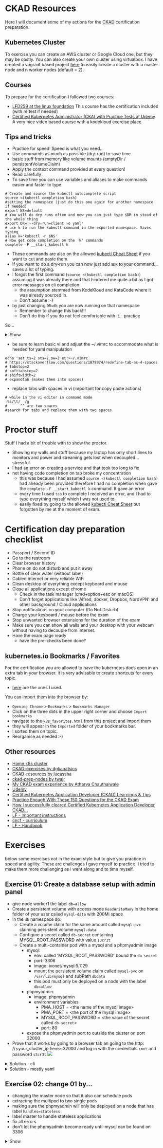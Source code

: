 # CKAD Resources

Here I will document some of my actions for
the [CKAD](https://training.linuxfoundation.org/training/kubernetes-for-developers/)
certification preparation.

## Kubernetes Cluster

To exercise you can create an AWS cluster or Google Cloud one, but they may be
costly. You can also create your own cluster using virtualbox. I have created a
vagrant based project [here](http://ivo2u.nl/Z7) to easily create a cluster with
a master node and n worker nodes (default = 2).

## Courses

To prepare for the certification I followed two courses:

- [LFD259 at the linux foundation](https://training.linuxfoundation.org/training/kubernetes-for-developers/)
  This course has the certification included (with re test if needed)
- [Certified Kubernetes Administrator (CKA) with Practice Tests at Udemy](https://www.udemy.com/course/certified-kubernetes-administrator-with-practice-tests/)
  A very nice video based course with a kodekloud exercise place.

## Tips and tricks

- Practice for speed! Speed is what you need...
- Use commands as much as possible (dry-run) to save time.
- basic stuff from memory like volume mounts (emptyDir / persistentVolumeClaim)
- Apply the context command provided at every question!
- Read carefully
- To save time you can use variables and aliases to make commands easier and
  faster to type:

```shell
# Create and source the kubectl autocomplete script
source <(kubectl completion bash)
#setting the namespace (just do this one again for another namespace if needed)
export NS=default
# You will do dry runs often and now you can just type $DR in stead of the whole thing
export DR='--dry-run=client -o yaml'
# use k to run the kubectl command in the exported namespace. Saves typing
alias k='kubectl -n $NS'
# Now get code completion on the 'k' commands
complete -F __start_kubectl k
```

- These commands are also on the allowed [kubectl Cheat Sheet](https://kubernetes.io/docs/reference/kubectl/cheatsheet/) 
  if you want to cut and paste them.
- if you want to do a dry-run you can now just add `$DR` to your command...
  saves a lot of typing.
- I forgot the first command (`source <(kubectl completion bash)`) assuming it
  was already there and that hindered me quite a bit as I got error messages on
  cli completion.
    - the assumption stemmed from KodeKloud and KataCode where it was already
      sourced in.
    - Don't assume :-)
- by just changing `DR=db` you are now running on that namespace
    - Remember to change this back!!!
    - Don't do this if you do not feel comfortable with it... practice

So...

<details><summary>Show</summary>
<p>

```shell
# if you want a dry-run to get the yaml
k run nginx --image=nginx --port 80 $DR >nginx.yml

# doing commands on another namespace
export NS=others
#use 'k'  as you would normally
#don't forget to go back to the default ns again or use the fully qualified
#kubectl command if just for one command (default ns is default :-))
export NS=default
```

</p>
</details>

- be sure to learn basic vi and adjust the ~/.vimrc to accommodate what is
  needed for yaml manipulation

```shell
echo 'set ts=2 sts=2 sw=2 et'>~/.vimrc
# https://stackoverflow.com/questions/1878974/redefine-tab-as-4-spaces
# tabstop=2
# softtabstop=2
# shiftwidth=2
# expandtab (makes them into spaces)
```

- replace tabs with spaces in vi (important for copy paste actions)

```shell
# while in the vi editor in command mode
:%s/\t/  /g
#      ^^ are two spaces
#search for tabs and replace them with two spaces
```

# Proctor stuff

Stuff I had a bit of trouble with to show the proctor.

- Showing my walls and stuff because my laptop has only short lines to monitors and power and 
  streaming gets lost when decoupled... stressful.
- I had an error on creating a service and that took too long to fix
- not having code completion on tab broke my concentration
    - this was because I had assumed `source <(kubectl completion bash)` had already been provided therefore I had no completion when gave the `complete -F __start_kubectl k` command. It gave an error
    - every time I used `tab` to complete I received an error, and I had to type everything myself which I was not used to.
    - easily fixed by going to the allowed [kubectl Cheat Sheet](https://kubernetes.io/docs/reference/kubectl/cheatsheet/) but forgotten by me at the moment of exam.

# Certification day preparation checklist

- Passport / Second ID
- Go to the restroom
- Clear browser history
- Phone on do not disturb and put it away
- Bottle of clear water (without label)
- Cabled internet or very reliable WiFi
- Clean desktop of everything except keyboard and mouse
- Close all applications except chrome
    - Check in the task manager (cmd+option+esc on macOS)
    - Don't forget applications like 'Alfred, docker, Dropbox, NordVPN' and
      other background / Cloud applications
- Stop notifications on your computer (Do Not Disturb)
- Charge your keyboard / mouse before the exam
- Stop unwanted browser extensions for the duration of the exam
- Make sure you can show all walls and your desktop with your webcam 
  without having to decouple from internet.
- Have the exam page ready
    - have the pre-checks been done?

## kubernetes.io Bookmarks / Favorites

For the certification you are allowed to have the kubernetes docs open in an
extra tab in your browser. It is very advisable to create shortcuts for every
topic.

- [here](k8s_favorites.html) are the ones I used.

You can import them into the browser by:

- `Opening Chrome` > `Bookmarks` > `Bookmarks Manager`
- Click on the three dots in the upper right corner and choose `Import bookmarks`
- navigate to the `k8s_favorites.html` from this project and import them
- they will appear in the `Imported` folder of your bookmarks bar.
- I sorted them on topic.
- Reorganise as needed :-)

## Other resources

- [Home k8s cluster](http://ivo2u.nl/Z7)
- [CKAD-exercises by dgkanatsios](https://github.com/dgkanatsios/CKAD-exercises)
- [CKAD-resources by lucassha](https://github.com/lucassha/CKAD-resources)
- [ckad-prep-nodes by twajr](https://github.com/twajr/ckad-prep-notes)
- [My CKAD exam experience by Atharva Chauthaiwale](https://www.linkedin.com/pulse/my-ckad-exam-experience-atharva-chauthaiwale/)
- [Udemy](https://www.udemy.com/course/certified-kubernetes-administrator-with-practice-tests/)
- [Certified Kubernetes Application Developer (CKAD) Learnings & Tips](https://medium.com/marcus-tee-anytime/certified-kubernetes-application-developer-ckad-learnings-tips-cc83c12ed555)
- [Practice Enough With These 150 Questions for the CKAD Exam](https://medium.com/bb-tutorials-and-thoughts/practice-enough-with-these-questions-for-the-ckad-exam-2f42d1228552)
- [How I successfully cleared Certified Kubernetes Application Developer CKAD...](https://qainsights.com/how-i-successfully-cleared-certified-kubernetes-application-developer-ckad-exam-in-5-weeks/)
- [LF - Important instructions](https://docs.linuxfoundation.org/tc-docs/certification/tips-cka-and-ckad)
- [cncf - curriculum](https://github.com/cncf/curriculum)
- [LF - Handbook](https://docs.linuxfoundation.org/tc-docs/certification/lf-candidate-handbook)

# Exercises

below some exercises not in the exam style but to give you practice in speed and
agility. These are challenges I gave myself to practice. I tried to make them
more challenging as I went along and to time myself.

## Exercise 01: Create a database setup with admin panel

- give node worker1 the label `db=allow`
- Create a persistent volume with access mode `ReadWriteMany` in the home folder
  of your user called `mysql-data` with 200Mi space
- In the `db` namespace do:
    - Create a volume claim for the same amount called `mysql-pvc` claiming
      persistent volume `mysql-data`
    - Configure a secret called `db-secret` containing MYSQL_ROOT_PASSWORD with
      value `s3cr3t`
    - Create a multi-container pod with a mysql and a phpmyadmin image
        - mysql:
            - env: called 'MYSQL_ROOT_PASSWORD' bound the `db-secret`
            - port: 3306
            - image: ivonet/mysql:5.7.29
            - mount the persistent volume claim called `mysql-pvc`
              on `/var/lib/mysql`
              and subPath `dbdata`
            - this pod must only be deployed on a node with the label `db=allow`
        - phpmyadmin:
            - image: phpmyadmin
            - environment variables
                - PMA_HOST = \<the name of the mysql image>
                - PMA_PORT = \<the port of the mysql image>
                - MYSQL_ROOT_PASSWORD = \<the value of the secret
                  called `db-secret`>
                - port: 80
        - expose the phpmyadmin port to outside the cluster on port 32000
- Prove that it works by going to a browser tab an going to the http:
  //\<your_cluster_ip here>:32000 and log in with the credentials `root`
  and password `s3cr3t`
  ![](img/phpmyadmin.png)

<details><summary>Solution - cli</summary>
<p>

```shell
source <(kubectl completion bash)
export DR='--dry-run=client -o yaml'
export NS=default
alias k='kubectl -n $NS'
complete -F __start_kubectl k

# label node worker1
k label nodes worker1 db=allow
# create the needed folder on the needed worker (worker1)
# I assume you are using my vagrant setup
ssh 192.168.10.111 
mkdir mysql-data
exit
```

-
Create [PersistentVolume](https://kubernetes.io/docs/tasks/configure-pod-container/configure-persistent-volume-storage/#create-a-persistentvolume) (
copy example)

```yaml
apiVersion: v1
kind: PersistentVolume
metadata:
  name: task-pv-volume
  labels:
    type: local
spec:
  storageClassName: manual
  capacity:
    storage: 10Gi
  accessModes:
    - ReadWriteOnce
  hostPath:
    path: "/mnt/data"
```

- change it to:

```yaml
apiVersion: v1
kind: PersistentVolume
metadata:
  name: mysql-pv
  labels:
    pv: mysql-pv
spec:
  storageClassName: manual
  capacity:
    storage: 200Mi
  accessModes:
    - ReadWriteMany
  hostPath:
    path: "/home/vagrant/mysql-data"
```

```shell
# a PersistentVolume is not bound to a contect
k create -f pv.yml
#or if aliased
kc pv.yml 
# create namespace db
k create ns db
# set ns to db
export NS=db
# Create a PVC
# https://kubernetes.io/docs/concepts/storage/persistent-volumes/#persistentvolumeclaims
```

- change the `pvc.yml` to:

```shell
apiVersion: v1
kind: PersistentVolumeClaim
metadata:
  name: mysql-pvc
  namespace: db
spec:
  accessModes:
    - ReadWriteMany
  volumeMode: Filesystem
  resources:
    requests:
      storage: 200Mi
  storageClassName: manual
  selector:
    matchLabels:
      pv: mysql-pv
```

- the `namespace` is not needed as you will be creating it within the namespace

```shell
kc pvc.yml
# check if bound
k get pv,pvc
NAME                        CAPACITY   ACCESS MODES   RECLAIM POLICY   STATUS   CLAIM          STORAGECLASS   REASON   AGE
persistentvolume/mysql-pv   200Mi      RWX            Retain           Bound    db/mysql-pvc   manual                  3m51s

NAME                              STATUS   VOLUME     CAPACITY   ACCESS MODES   STORAGECLASS   AGE
persistentvolumeclaim/mysql-pvc   Bound    mysql-pv   200Mi      RWX            manual         3m51s

# Create the secret
k create secret generic db-secret --from-literal=MYSQL_ROOT_PASSWORD=s3cr3t
# check
k get secret db-secret -o yaml
# or more specific
k get secret db-secret -o jsonpath='{.data}{"\n"}'
{"MYSQL_ROOT_PASSWORD":"czNjcjN0"} 

# create the base yaml for the multi pod
k run mysql --image=ivonet/mysql:5.7.29 --port 3306 --env=MYSQL_ROOT_PASSWORD=todo $DR>db.yml
# then env part needs to be changed to the secret
# https://kubernetes.io/docs/concepts/configuration/secret/#using-secrets-as-environment-variables (copy paste)
# the phpmyadmin needs to be added etc
# edit it mysql.yml
```

```yaml
apiVersion: v1
kind: Pod
metadata:
  labels:
    run: mysql
  name: mysql
  namespace: db
spec:
  affinity: # Add the node affinity db=allow
    nodeAffinity:
      requiredDuringSchedulingIgnoredDuringExecution:
        nodeSelectorTerms:
          - matchExpressions:
              - key: db
                operator: In
                values:
                  - allow
  containers:
    - name: mysql-pod
      image: ivonet/mysql:5.7.29
      ports:
        - containerPort: 3306
      env:
        - name: MYSQL_ROOT_PASSWORD
          valueFrom: # Change the 'value: todo' to these lines (https://kubernetes.io/docs/concepts/configuration/secret/#using-secrets-as-environment-variables)
            secretKeyRef:
              name: db-secret
              key: MYSQL_ROOT_PASSWORD
      imagePullPolicy: IfNotPresent # I added this because I got blocked after pulling to much by docker
      volumeMounts:
        - name: db-data
          mountPath: /var/lib/mysql
          subPath: dbdata
      resources: { }
    - name: phpmyadmin-pod # add this whole part based on the former part with
      image: phpmyadmin
      ports:
        - containerPort: 80
      env:
        - name: MYSQL_ROOT_PASSWORD
          valueFrom:
            secretKeyRef:
              name: db-secret
              key: MYSQL_ROOT_PASSWORD
        - name: PMA_HOST
          value: mysql  # note that the host here must be the same as the .metadata.name
        - name: PMA_PORT
          value: "3306"
  restartPolicy: OnFailure
  volumes: # assign the pvc
    - name: db-data
      persistentVolumeClaim:
        claimName: mysql-pvc
```

```shell
# create it
kc db.yml
# check it
k describe po mysql
# and
k get po
NAME    READY   STATUS    RESTARTS   AGE
mysql   2/2     Running   0          5m36s
# expose it in a service
kdr expose pod mysql  --port 80 --type=NodePort >svc.yml
# change it to...
```

```yaml
apiVersion: v1
kind: Service
metadata:
  creationTimestamp: null
  labels:
    run: mysql
  name: mysql
  namespace: db
spec:
  ports:
    - port: 80
      protocol: TCP
      nodePort: 32000
  selector:
    run: mysql
  type: NodePort
status:
  loadBalancer: { }
```

- `curl -q http://192.168.10.100:32000` should give a html result.
- try it in the browser and log in with the given creds...

</p>
</details>

<details><summary>Solution - mostly yaml</summary>
<p>

```shell
# label node worker1
kubectl label nodes worker1 db=allow

# create the needed folder on the needed worker (worker1)
# I assume you are using my vagrant setup
ssh 192.168.10.111  #worker1
mkdir mysql-data
exit


```

- mysql-setup.yml:

```yaml
---
apiVersion: v1
kind: Namespace
metadata:
  name: db
  namespace: default
---
apiVersion: v1
kind: PersistentVolume
metadata:
  name: mysql-pv
  labels:
    pv: mysql-pv
spec:
  storageClassName: manual
  capacity:
    storage: 200Mi
  accessModes:
    - ReadWriteMany
  hostPath:
    path: "/home/vagrant/mysql-data"
---
apiVersion: v1
kind: PersistentVolumeClaim
metadata:
  name: mysql-pvc
  namespace: db
spec:
  accessModes:
    - ReadWriteMany
  volumeMode: Filesystem
  resources:
    requests:
      storage: 200Mi
  storageClassName: manual
  selector:
    matchLabels:
      pv: mysql-pv
---
apiVersion: v1
kind: Secret
data:
  MYSQL_ROOT_PASSWORD: czNjcjN0
metadata:
  name: db-secret
  namespace: db
type: Opaque
---
apiVersion: v1
kind: Pod
metadata:
  labels:
    run: mysql
  name: mysql
  namespace: db
spec:
  affinity:
    nodeAffinity:
      requiredDuringSchedulingIgnoredDuringExecution:
        nodeSelectorTerms:
          - matchExpressions:
              - key: db
                operator: In
                values:
                  - allow
  containers:
    - name: mysql-pod
      image: ivonet/mysql:5.7.29
      ports:
        - containerPort: 3306
      env:
        - name: MYSQL_ROOT_PASSWORD
          valueFrom:
            secretKeyRef:
              name: db-secret
              key: MYSQL_ROOT_PASSWORD
      imagePullPolicy: IfNotPresent
      volumeMounts:
        - name: db-data
          mountPath: /var/lib/mysql
          subPath: dbdata
      resources: { }
    - name: phpmyadmin-pod
      image: phpmyadmin
      ports:
        - containerPort: 80
      env:
        - name: MYSQL_ROOT_PASSWORD
          valueFrom:
            secretKeyRef:
              name: db-secret
              key: MYSQL_ROOT_PASSWORD
        - name: PMA_HOST
          value: mysql
        - name: PMA_PORT
          value: "3306"
  restartPolicy: OnFailure
  volumes:
    - name: db-data
      persistentVolumeClaim:
        claimName: mysql-pvc
---
apiVersion: v1
kind: Service
metadata:
  labels:
    run: mysql
  name: mysql
  namespace: db
spec:
  ports:
    - port: 80
      protocol: TCP
      nodePort: 32000
  selector:
    run: mysql
  type: NodePort
```

```shell
# Get it working
kubectl create -f mysql-setup.yml
curl http://192.168.10.100:32000

```

- try it in the browser and log in with the given creds...

</p>
</details>

## Exercise 02: change 01 by...

- changing the master node so that it also can schedule pods
- extracting the multipod to two single pods
- making sure the phpmyadmin will only be deployed on a node that has label
  `handles=stateless`
- label master to handle stateless applications
- fix all errors
- don't let the phpmyadmin become ready until mysql can be found on 3306

<details><summary>Show</summary>
<p>

```shell
#allow pods on master
kubectl taint node master node-role.kubernetes.io/master-
# label it
kubectl label node master handles=stateless
# Delete the old service
kubectl -n db delete svc mysql
# expose the mysql pod to the phpmyadmin pod
kubectl expose pod mysql --port 3306 --name=mysql-service --namespace=db
# change the old svc.yml
```

```yaml
apiVersion: v1
kind: Service
metadata:
  labels:
    run: phpmyadmin
  name: phpmyadmin-service
  namespace: db
spec:
  ports:
    - port: 80
      protocol: TCP
      nodePort: 32000
  selector:
    run: phpmyadmin
  type: NodePort
```

```shell
#create the service
kubectl -n db create -f svc.yml
# create a barebones pod def for phpmyadmin
kubectl -n db run phpmyadmin --image=phpmyadmin --port=80 --dry-run=client -o yaml>php.yml
# Now copy the container part for phpmyadin from from db.yml to php.yml
```

```yaml
apiVersion: v1
kind: Pod
metadata:
  labels:
    run: phpmyadmin
  name: phpmyadmin
  namespace: db
spec:
  affinity: # only on nodes that handle stateless
    nodeAffinity:
      requiredDuringSchedulingIgnoredDuringExecution:
        nodeSelectorTerms:
          - matchExpressions:
              - key: handles
                operator: In
                values:
                  - stateless
  containers: # replaced with data from the db.yml
    - name: phpmyadmin-pod
      image: phpmyadmin
      ports:
        - containerPort: 80
      env:
        - name: MYSQL_ROOT_PASSWORD
          valueFrom:
            secretKeyRef:
              name: db-secret
              key: MYSQL_ROOT_PASSWORD
        - name: PMA_HOST
          value: mysql-service # note this host needs to change to the mysql-service as it is not in the same pod anymore
        - name: PMA_PORT
          value: "3306"
      imagePullPolicy: IfNotPresent
  initContainers: # Used an initContainer for the readiness check as the nc command is not available in the phpmyadmin image
    - name: init-mysql
      image: busybox
      command: [ 'sh', '-c', 'until nc -zvw3 mysql-service 3306; do echo waiting for mysql; sleep 2; done;' ]
      imagePullPolicy: IfNotPresent
  restartPolicy: OnFailure
  volumes:
    - name: db-data
      persistentVolumeClaim:
        claimName: mysql-pvc
```

Details initContainer command:

- nc: It’s a command.
- z: zero-I/O mode (used for scanning).
- v: For verbose.
- w3: timeout wait seconds
- mysql-service: Destination system dns
- 3306: Port number needs to be verified.

```shell
# first delete the old setup of the multipod
kubectl -n db delete -f db.yml
# now create the php
kubectl -n db create -f php.yml
#it should stay in the init state
# see logs if the initContainer
kubectl -n db logs phpmyadmin -c init-mysql
waiting for mysql
waiting for mysql
waiting for mysql
waiting for mysql
```

```shell
# Remove the phpadminb part from db.yml
```

```yaml
apiVersion: v1
kind: Pod
metadata:
  labels:
    run: mysql
  name: mysql
  namespace: db
spec:
  affinity:
    nodeAffinity:
      requiredDuringSchedulingIgnoredDuringExecution:
        nodeSelectorTerms:
          - matchExpressions:
              - key: db
                operator: In
                values:
                  - allow
  containers:
    - name: mysql-pod
      image: ivonet/mysql:5.7.29
      ports:
        - containerPort: 3306
      env:
        - name: MYSQL_ROOT_PASSWORD
          valueFrom:
            secretKeyRef:
              name: db-secret
              key: MYSQL_ROOT_PASSWORD
      imagePullPolicy: IfNotPresent
      volumeMounts:
        - name: db-data
          mountPath: /var/lib/mysql
          subPath: dbdata
  restartPolicy: OnFailure
  volumes:
    - name: db-data
      persistentVolumeClaim:
        claimName: mysql-pvc
```

```shell
kubectl -n db create -f db.yml
kubectl -n db get po,svc -o wide
# both containers should become READY
NAME             READY   STATUS    RESTARTS   AGE     IP                NODE      NOMINATED NODE   READINESS GATES
pod/mysql        1/1     Running   0          2m12s   192.168.235.129   worker1   <none>           <none>
pod/phpmyadmin   1/1     Running   0          6m57s   192.168.219.76    master    <none>           <none>

NAME                         TYPE        CLUSTER-IP       EXTERNAL-IP   PORT(S)        AGE   SELECTOR
service/mysql-service        ClusterIP   10.97.164.232    <none>        3306/TCP       63m   run=mysql
service/phpmyadmin-service   NodePort    10.102.219.202   <none>        80:32000/TCP   72m   run=phpmyadmin
# phpmyadmin is running on master (handles=stateless label)
# db is running on worker1 (db=allow label)
#done
```

- check in browser: http://192.168.10.100:32000 USR:root PWD:s3cr3t

</p>
</details>

